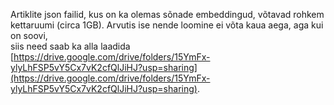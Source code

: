 Artiklite json failid, kus on ka olemas sõnade embeddingud, võtavad rohkem kettaruumi (circa 1GB). Arvutis ise nende loomine ei võta kaua aega, aga kui on soovi,  
siis need saab ka alla laadida [https://drive.google.com/drive/folders/15YmFx-ylyLhFSP5vY5Cx7vK2cfQlJiHJ?usp=sharing](https://drive.google.com/drive/folders/15YmFx-ylyLhFSP5vY5Cx7vK2cfQlJiHJ?usp=sharing).